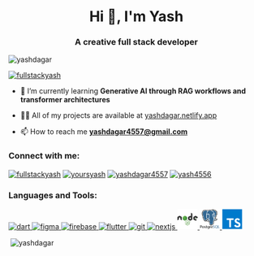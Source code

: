 <h1 align="center">Hi 👋, I'm Yash</h1>
<h3 align="center">A creative full stack developer</h3>

<p align="left"> <img src="https://komarev.com/ghpvc/?username=yashdagar&label=Profile%20views&color=0e75b6&style=flat" alt="yashdagar" /> </p>

<p align="left"> <a href="https://twitter.com/fullstackyash" target="blank"><img src="https://img.shields.io/twitter/follow/fullstackyash?logo=twitter&style=for-the-badge" alt="fullstackyash" /></a> </p>

- 🌱 I’m currently learning **Generative AI through RAG workflows and transformer architectures**

- 👨‍💻 All of my projects are available at [yashdagar.netlify.app](yashdagar.netlify.app)

- 📫 How to reach me **yashdagar4557@gmail.com**

<h3 align="left">Connect with me:</h3>
<p align="left">
<a href="https://twitter.com/fullstackyash" target="blank"><img align="center" src="https://raw.githubusercontent.com/rahuldkjain/github-profile-readme-generator/master/src/images/icons/Social/twitter.svg" alt="fullstackyash" height="30" width="40" /></a>
<a href="https://linkedin.com/in/yoursyash" target="blank"><img align="center" src="https://raw.githubusercontent.com/rahuldkjain/github-profile-readme-generator/master/src/images/icons/Social/linked-in-alt.svg" alt="yoursyash" height="30" width="40" /></a>
<a href="https://www.hackerrank.com/yashdagar4557" target="blank"><img align="center" src="https://raw.githubusercontent.com/rahuldkjain/github-profile-readme-generator/master/src/images/icons/Social/hackerrank.svg" alt="yashdagar4557" height="30" width="40" /></a>
<a href="https://www.leetcode.com/yash4556" target="blank"><img align="center" src="https://raw.githubusercontent.com/rahuldkjain/github-profile-readme-generator/master/src/images/icons/Social/leet-code.svg" alt="yash4556" height="30" width="40" /></a>
</p>

<h3 align="left">Languages and Tools:</h3>
<p align="left"> <a href="https://dart.dev" target="_blank" rel="noreferrer"> <img src="https://www.vectorlogo.zone/logos/dartlang/dartlang-icon.svg" alt="dart" width="40" height="40"/> </a> <a href="https://www.figma.com/" target="_blank" rel="noreferrer"> <img src="https://www.vectorlogo.zone/logos/figma/figma-icon.svg" alt="figma" width="40" height="40"/> </a> <a href="https://firebase.google.com/" target="_blank" rel="noreferrer"> <img src="https://www.vectorlogo.zone/logos/firebase/firebase-icon.svg" alt="firebase" width="40" height="40"/> </a> <a href="https://flutter.dev" target="_blank" rel="noreferrer"> <img src="https://www.vectorlogo.zone/logos/flutterio/flutterio-icon.svg" alt="flutter" width="40" height="40"/> </a> <a href="https://git-scm.com/" target="_blank" rel="noreferrer"> <img src="https://www.vectorlogo.zone/logos/git-scm/git-scm-icon.svg" alt="git" width="40" height="40"/> </a> <a href="https://nextjs.org/" target="_blank" rel="noreferrer"> <img src="https://cdn.worldvectorlogo.com/logos/nextjs-2.svg" alt="nextjs" width="40" height="40"/> </a> <a href="https://nodejs.org" target="_blank" rel="noreferrer"> <img src="https://raw.githubusercontent.com/devicons/devicon/master/icons/nodejs/nodejs-original-wordmark.svg" alt="nodejs" width="40" height="40"/> </a> <a href="https://www.postgresql.org" target="_blank" rel="noreferrer"> <img src="https://raw.githubusercontent.com/devicons/devicon/master/icons/postgresql/postgresql-original-wordmark.svg" alt="postgresql" width="40" height="40"/> </a> <a href="https://www.typescriptlang.org/" target="_blank" rel="noreferrer"> <img src="https://raw.githubusercontent.com/devicons/devicon/master/icons/typescript/typescript-original.svg" alt="typescript" width="40" height="40"/> </a> </p>

<p>&nbsp;<img align="center" src="https://github-readme-stats.vercel.app/api?username=yashdagar&show_icons=true&theme=dark&locale=en" alt="yashdagar" /></p>
